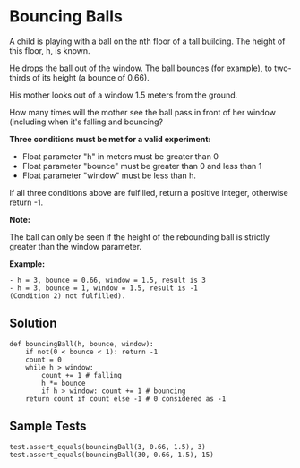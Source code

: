# Bouncing Balls

A child is playing with a ball on the nth floor of a tall building. The height of this floor, h, is known.

He drops the ball out of the window. The ball bounces (for example), to two-thirds of its height (a bounce of 0.66).

His mother looks out of a window 1.5 meters from the ground.

How many times will the mother see the ball pass in front of her window (including when it's falling and bouncing?

**Three conditions must be met for a valid experiment:**

* Float parameter "h" in meters must be greater than 0
* Float parameter "bounce" must be greater than 0 and less than 1
* Float parameter "window" must be less than h.

If all three conditions above are fulfilled, return a positive integer, otherwise return -1.

**Note:**

The ball can only be seen if the height of the rebounding ball is strictly greater than the window parameter.

**Example:**
```
- h = 3, bounce = 0.66, window = 1.5, result is 3
- h = 3, bounce = 1, window = 1.5, result is -1 
(Condition 2) not fulfilled).
```

## Solution
```
def bouncingBall(h, bounce, window):
    if not(0 < bounce < 1): return -1
    count = 0
    while h > window:
        count += 1 # falling
        h *= bounce
        if h > window: count += 1 # bouncing
    return count if count else -1 # 0 considered as -1
```

## Sample Tests
```
test.assert_equals(bouncingBall(3, 0.66, 1.5), 3)
test.assert_equals(bouncingBall(30, 0.66, 1.5), 15)
```
